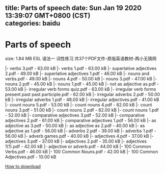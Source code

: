 
title: Parts of speech
date: Sun Jan 19 2020 13:39:07 GMT+0800 (CST)    
categories: baidu
---

# Parts of speech
size: 1.84 MB
 ESL 语法一 词性练习 共37个PDF文件-原版英语教材-两小无猜网
 
|- verbs 3.pdf - 63.00 kB
|- verbs 1.pdf - 63.00 kB
|- superlative adjectives 2.pdf - 49.00 kB
|- superlative adjectives 1.pdf - 46.00 kB
|- nouns and verbs.pdf - 49.00 kB
|- nouns 4.pdf - 50.00 kB
|- nouns 3.pdf - 47.00 kB
|- nouns 2.pdf - 45.00 kB
|- nouns 1.pdf - 45.00 kB
|- not as adjective as.pdf - 53.00 kB
|- irregular verb forms quiz.pdf - 63.00 kB
|- irregular verb forms present past past participle.pdf - 62.00 kB
|- irregular adverbs 2.pdf - 50.00 kB
|- irregular adverbs 1.pdf - 48.00 kB
|- irregular adjectives.pdf - 41.00 kB
|- count nouns 5.pdf - 53.00 kB
|- count nouns 4.pdf - 82.00 kB
|- count nouns 3.pdf - 51.00 kB
|- count nouns 2.pdf - 82.00 kB
|- count nouns 1.pdf - 52.00 kB
|- comparative adjectives 3.pdf - 52.00 kB
|- comparative adjectives 2.pdf - 61.00 kB
|- comparative adjectives 1.pdf - 56.00 kB
|- as adjective as 3.pdf - 50.00 kB
|- as adjective as 2.pdf - 40.00 kB
|- as adjective as 1.pdf - 56.00 kB
|- adverbs 2.pdf - 39.00 kB
|- adverbs 1.pdf - 56.00 kB
|- adverb games.pdf - 40.00 kB
|- adjectives 4.pdf - 37.00 kB
|- adjectives 3.pdf - 37.00 kB
|- adjectives 2.pdf - 35.00 kB
|- adjectives 1(1).pdf - 42.00 kB
|- adjective or adverb.pdf - 44.00 kB
|- 100 Common Verbs.pdf - 46.00 kB
|- 100 Common Nouns.pdf - 42.00 kB
|- 100 Common Adjectives.pdf - 10.00 kB

[How to download](https://bpcam.bemobtrk.com/go/2ceec3aa-1ca2-46d6-b9ff-aaa5c184517c?jno=4513)